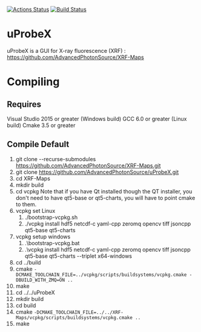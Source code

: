 [![Actions Status](https://github.com/aglowacki/uProbeX/workflows/CMake/badge.svg)](https://github.com/aglowacki/uProbeX/actions)
[![Build Status](https://dev.azure.com/aglow/uProbeX/_apis/build/status/aglowacki.uProbeX?branchName=master)](https://dev.azure.com/aglow/uProbeX/_build/latest?definitionId=2&branchName=master)

# uProbeX

uProbeX is a GUI for  X-ray fluorescence (XRF) : https://github.com/AdvancedPhotonSource/XRF-Maps

# Compiling

## Requires

Visual Studio 2015 or greater (Windows build)
GCC 6.0 or greater (Linux build)
Cmake 3.5 or greater

## Compile Default

1) git clone --recurse-submodules https://github.com/AdvancedPhotonSource/XRF-Maps.git
1) git clone https://github.com/AdvancedPhotonSource/uProbeX.git
2) cd XRF-Maps
3) mkdir build
4) cd vcpkg
 Note that if you have Qt installed though the QT installer, you don't need to have qt5-base or qt5-charts, you will have to point cmake to them.
5) vcpkg set Linux
   1) ./bootstrap-vcpkg.sh
   2) ./vcpkg install hdf5 netcdf-c yaml-cpp zeromq opencv tiff jsoncpp qt5-base qt5-charts
6) vcpkg setup windows
   1) .\bootstrap-vcpkg.bat
   2) .\vcpkg install hdf5 netcdf-c yaml-cpp zeromq opencv tiff jsoncpp qt5-base qt5-charts --triplet x64-windows
7) cd ../build
8) cmake `-DCMAKE_TOOLCHAIN_FILE=../vcpkg/scripts/buildsystems/vcpkg.cmake -DBUILD_WITH_ZMQ=ON ..`
9) make
10) cd ../../uProbeX
11) mkdir build
12) cd build
13) cmake `-DCMAKE_TOOLCHAIN_FILE=../../XRF-Maps/vcpkg/scripts/buildsystems/vcpkg.cmake ..`
14) make
